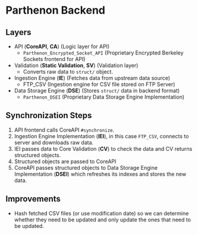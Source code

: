 # Parthenon Backend

## Layers
- API (**CoreAPI**, **CA**) (Logic layer for API)
  - `Parthenon_Encrypted_Socket_API` (Proprietary Encrypted Berkeley Sockets frontend for API)
- Validation (**Static Validation**, **SV**) (Validation layer)
  - Converts raw data to `struct/` object.
- Ingestion Engine (**IE**) (Fetches data from upstream data source)
  - FTP_CSV (Ingestion engine for CSV file stored on FTP Server)
- Data Storage Engine (**DSE**) (Stores `struct/` data in backend format)
  - `Parthenon_DSEI` (Proprietary Data Storage Engine Implementation)

## Synchronization Steps
1. API frontend calls CoreAPI `#synchronize`.
2. Ingestion Engine Implementation (**IEI**), in this case `FTP_CSV`, connects to server and downloads raw data.
3. IEI passes data to Core Validation (**CV**) to check the data and CV returns structured objects.
4. Structured objects are passed to CoreAPI
5. CoreAPI passes structured objects to Data Storage Engine Implementation (**DSEI**) which refreshes its indexes and stores the new data.

## Improvements
- Hash fetched CSV files (or use modification date) so we can determine whether they need to be updated and only update the ones that need to be updated.
